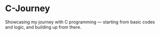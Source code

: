 # C-Journey
Showcasing my journey with C programming — starting from basic codes and logic, and building up from there.
